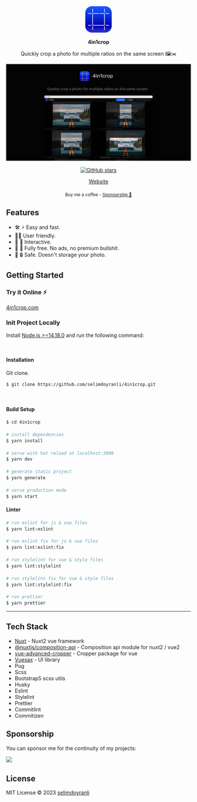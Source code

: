 
<br>
<p align="center">
<a href="https://4in1crop.com" target="_blank">
<img src="/static/meta/icon/android-icon-72x72.png" alt="4in1crop" />
</a>
</p>

<p align="center">
<b>4in1crop</b>
</p>

<p align="center">
Quickly crop a photo for multiple ratios on the same screen 🖼️✂️
</p>

<p align="center">
  <a href="https://4in1crop.com" target="_blank"> 
    <img src='/static/meta/preview/og-main.jpg'/>
  </a>
</p>

<p align="center">
<a href="https://github.com/selimdoyranli/4in1crop" target="__blank"><img alt="GitHub stars" src="https://img.shields.io/github/stars/selimdoyranli/4in1crop?style=social"></a>
</p>

<p align="center">
  <a href="https://4in1crop.com" target="_blank">Website</a>
</p>

<div align="center">
<sub>Buy me a coffee - <a href="https://www.buymeacoffee.com/selimdoyranli">Sponsorship 💖</a></sub><br>
</div>

## Features
- 🛠 ⚡️ Easy and fast.
- 🧑‍💻 User friendly.
- 🤹 🎨 Interactive.
- 💸 🚫 Fully free. No ads, no premium bullshit.
- 💾 🔒 Safe. Doesn't storage your photo.

## Getting Started

### Try it Online ⚡️

[4in1crop.com](https://4in1crop.com)

### Init Project Locally

Install [Node.js >=14.18.0](https://nodejs.org/) and run the following command:

&nbsp;

#### Installation

Git clone.

```bash
$ git clone https://github.com/selimdoyranli/4in1crop.git
```

&nbsp;

#### Build Setup

```bash
$ cd 4in1crop

# install dependencies
$ yarn install

# serve with hot reload at localhost:3000
$ yarn dev

# generate static project
$ yarn generate

# serve production mode
$ yarn start

```

#### Linter

```bash
# run eslint for js & vue files
$ yarn lint:eslint

# run eslint fix for js & vue files
$ yarn lint:eslint:fix

# run stylelint for vue & style files
$ yarn lint:stylelint

# run stylelint fix for vue & style files
$ yarn lint:stylelint:fix

# run prettier
$ yarn prettier

```

---

## Tech Stack

- [Nuxt](https://nuxtjs.org) - Nuxt2 vue framework
- [@nuxtjs/composition-api](https://composition-api.nuxtjs.org) - Composition api module for nuxt2 / vue2
- [vue-advanced-cropper](https://advanced-cropper.github.io/vue-advanced-cropper) - Cropper package for vue
- [Vuesax](https://vuesax.com) - UI library
- Pug
- Scss
- Bootstrap5 scss utils
- Husky
- Eslint
- Stylelint
- Prettier
- Commitlint
- Commitizen

## Sponsorship

You can sponsor me for the continuity of my projects:

<p align="left">
  <a href="https://buymeacoffee.com/selimdoyranli">
    <img src='https://www.buymeacoffee.com/assets/img/custom_images/yellow_img.png'/>
  </a>
</p>

## License

MIT License © 2023 [selimdoyranli](https://github.com/selimdoyranli)
